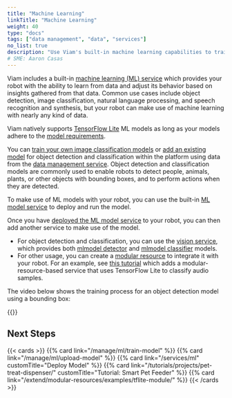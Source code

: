 ```yaml
---
title: "Machine Learning"
linkTitle: "Machine Learning"
weight: 40
type: "docs"
tags: ["data management", "data", "services"]
no_list: true
description: "Use Viam's built-in machine learning capabilities to train image classification models and deploy these models to your robots."
# SME: Aaron Casas
---
```


Viam includes a built-in [machine learning (ML) service](/services/ml/) which provides your robot with the ability to learn from data and adjust its behavior based on insights gathered from that data.
Common use cases include object detection, image classification, natural language processing, and speech recognition and synthesis, but your robot can make use of machine learning with nearly any kind of data.

Viam natively supports [TensorFlow Lite](https://www.tensorflow.org/lite) ML models as long as your models adhere to the [model requirements](/services/ml/#tflite_cpu-limitations).

You can [train your own image classification models](/manage/ml/train-model/) or [add an existing model](/manage/ml/upload-model/) for object detection and classification within the platform using data from the [data management service](../../services/data/).
Object detection and classification models are commonly used to enable robots to detect people, animals, plants, or other objects with bounding boxes, and to perform actions when they are detected.

To make use of ML models with your robot, you can use the built-in [ML model service](/services/ml/) to deploy and run the model.

Once you have [deployed the ML model service](/services/ml/#create-an-ml-model-service) to your robot, you can then add another service to make use of the model.

* For object detection and classification, you can use the [vision service](/services/vision/), which provides both [mlmodel detector](/services/vision/detection/#configure-a-mlmodel-detector) and [mlmodel classifier](/services/vision/classification/#configure-a-mlmodel-classifier) models.
* For other usage, you can create a [modular resource](/extend/modular-resources/) to integrate it with your robot.
  For an example, see [this tutorial](/extend/modular-resources/examples/tflite-module/) which adds a modular-resource-based service that uses TensorFlow Lite to classify audio samples.

The video below shows the training process for an object detection model using a bounding box:

{{<youtube embed_url="https://www.youtube-nocookie.com/embed/CP14LR0Pq64">}}

## Next Steps

{{< cards >}}
  {{% card link="/manage/ml/train-model" %}}
  {{% card link="/manage/ml/upload-model" %}}
  {{% card link="/services/ml" customTitle="Deploy Model" %}}
  {{% card link="/tutorials/projects/pet-treat-dispenser/" customTitle="Tutorial: Smart Pet Feeder" %}}
  {{% card link="/extend/modular-resources/examples/tflite-module/" %}}
{{< /cards >}}
